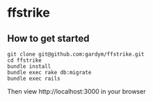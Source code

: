 # ffstrike

## How to get started

    git clone git@github.com:gardym/ffstrike.git
    cd ffstrike
    bundle install
    bundle exec rake db:migrate
    bundle exec rails

Then view http://localhost:3000 in your browser

